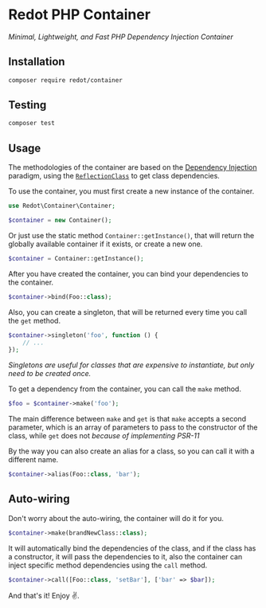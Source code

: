 # Redot PHP Container

*Minimal, Lightweight, and Fast PHP Dependency Injection Container*

## Installation

```sh
composer require redot/container
```

## Testing

```sh
composer test
```

## Usage

The methodologies of the container are based on the [Dependency Injection](https://en.wikipedia.org/wiki/Dependency_injection) paradigm, using the [`ReflectionClass`](https://php.net/manual/en/class.reflectionclass.php) to get class dependencies.

To use the container, you must first create a new instance of the container.

```php
use Redot\Container\Container;

$container = new Container();
```

Or just use the static method `Container::getInstance()`, that will return the globally available container if it exists, or create a new one.

```php
$container = Container::getInstance();
```

After you have created the container, you can bind your dependencies to the container.

```php
$container->bind(Foo::class);
```

Also, you can create a singleton, that will be returned every time you call the `get` method.

```php
$container->singleton('foo', function () {
    // ...
});
```

*Singletons are useful for classes that are expensive to instantiate, but only need to be created once.*

To get a dependency from the container, you can call the `make` method.

```php
$foo = $container->make('foo');
```

The main difference between `make` and `get` is that `make` accepts a second parameter, which is an array of parameters to pass to the constructor of the class, while `get` does not *because of implementing PSR-11*

By the way you can also create an alias for a class, so you can call it with a different name.

```php
$container->alias(Foo::class, 'bar');
```

## Auto-wiring

Don't worry about the auto-wiring, the container will do it for you.

```php
$container->make(brandNewClass::class);
```

It will automatically bind the dependencies of the class, and if the class has a constructor, it will pass the dependencies to it, also the container can inject specific method dependencies using the `call` method.

```php
$container->call([Foo::class, 'setBar'], ['bar' => $bar]);
```

And that's it! Enjoy ✌.
